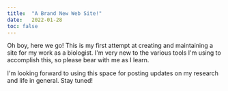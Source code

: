 ```yaml
---
title:  "A Brand New Web Site!"
date:   2022-01-28
toc: false
---
```

Oh boy, here we go! This is my first attempt at creating and maintaining a site for my work as a biologist. I'm very new to the various tools I'm using to accomplish this, so please bear with me as I learn.

I'm looking forward to using this space for posting updates on my research and life in general. Stay tuned!
